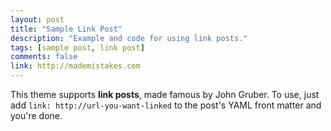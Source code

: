 ```yaml
---
layout: post
title: "Sample Link Post"
description: "Example and code for using link posts."
tags: [sample post, link post]
comments: false
link: http://mademistakes.com
---
```


This theme supports **link posts**, made famous by John Gruber. To use, just add `link: http://url-you-want-linked` to the post's YAML front matter and you're done.

